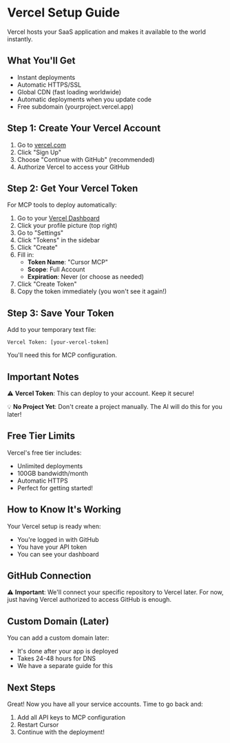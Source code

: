 # Vercel Setup Guide

Vercel hosts your SaaS application and makes it available to the world instantly.

## What You'll Get

- Instant deployments
- Automatic HTTPS/SSL
- Global CDN (fast loading worldwide)
- Automatic deployments when you update code
- Free subdomain (yourproject.vercel.app)

## Step 1: Create Your Vercel Account

1. Go to [vercel.com](https://vercel.com)
2. Click "Sign Up"
3. Choose "Continue with GitHub" (recommended)
4. Authorize Vercel to access your GitHub

## Step 2: Get Your Vercel Token

For MCP tools to deploy automatically:

1. Go to your [Vercel Dashboard](https://vercel.com/dashboard)
2. Click your profile picture (top right)
3. Go to "Settings"
4. Click "Tokens" in the sidebar
5. Click "Create"
6. Fill in:
   - **Token Name**: "Cursor MCP"
   - **Scope**: Full Account
   - **Expiration**: Never (or choose as needed)
7. Click "Create Token"
8. Copy the token immediately (you won't see it again!)

## Step 3: Save Your Token

Add to your temporary text file:
```
Vercel Token: [your-vercel-token]
```

You'll need this for MCP configuration.

## Important Notes

⚠️ **Vercel Token**: This can deploy to your account. Keep it secure!

💡 **No Project Yet**: Don't create a project manually. The AI will do this for you later!

## Free Tier Limits

Vercel's free tier includes:
- Unlimited deployments
- 100GB bandwidth/month
- Automatic HTTPS
- Perfect for getting started!

## How to Know It's Working

Your Vercel setup is ready when:
- You're logged in with GitHub
- You have your API token
- You can see your dashboard

## GitHub Connection

⚠️ **Important**: We'll connect your specific repository to Vercel later. For now, just having Vercel authorized to access GitHub is enough.

## Custom Domain (Later)

You can add a custom domain later:
- It's done after your app is deployed
- Takes 24-48 hours for DNS
- We have a separate guide for this

## Next Steps

Great! Now you have all your service accounts. Time to go back and:
1. Add all API keys to MCP configuration
2. Restart Cursor
3. Continue with the deployment! 